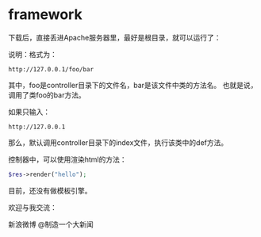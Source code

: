 # framework

下载后，直接丢进Apache服务器里，最好是根目录，就可以运行了：

说明：格式为：
```http
http://127.0.0.1/foo/bar
```
其中，foo是controller目录下的文件名，bar是该文件中类的方法名。
也就是说，调用了类foo的bar方法。

如果只输入：
```http
http://127.0.0.1
```
那么，默认调用controller目录下的index文件，执行该类中的def方法。

控制器中，可以使用渲染html的方法：
```php
$res->render("hello");
```

目前，还没有做模板引擎。

欢迎与我交流：

新浪微博 @制造一个大新闻